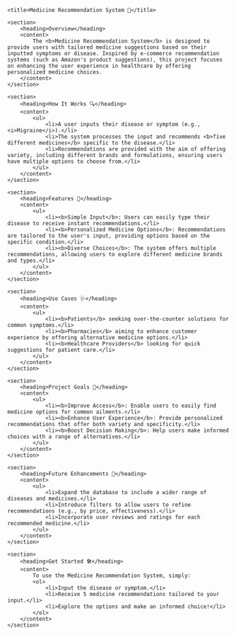 
    <title>Medicine Recommendation System 💊</title>

    <section>
        <heading>Overview</heading>
        <content>
            The <b>Medicine Recommendation System</b> is designed to provide users with tailored medicine suggestions based on their inputted symptoms or disease. Inspired by e-commerce recommendation systems (such as Amazon's product suggestions), this project focuses on enhancing the user experience in healthcare by offering personalized medicine choices.
        </content>
    </section>

    <section>
        <heading>How It Works 🔍</heading>
        <content>
            <ul>
                <li>A user inputs their disease or symptom (e.g., <i>Migraine</i>).</li>
                <li>The system processes the input and recommends <b>five different medicines</b> specific to the disease.</li>
                <li>Recommendations are provided with the aim of offering variety, including different brands and formulations, ensuring users have multiple options to choose from.</li>
            </ul>
        </content>
    </section>

    <section>
        <heading>Features 🌟</heading>
        <content>
            <ul>
                <li><b>Simple Input</b>: Users can easily type their disease to receive instant recommendations.</li>
                <li><b>Personalized Medicine Options</b>: Recommendations are tailored to the user's input, providing options based on the specific condition.</li>
                <li><b>Diverse Choices</b>: The system offers multiple recommendations, allowing users to explore different medicine brands and types.</li>
            </ul>
        </content>
    </section>

    <section>
        <heading>Use Cases 🩺</heading>
        <content>
            <ul>
                <li><b>Patients</b> seeking over-the-counter solutions for common symptoms.</li>
                <li><b>Pharmacies</b> aiming to enhance customer experience by offering alternative medicine options.</li>
                <li><b>Healthcare Providers</b> looking for quick suggestions for patient care.</li>
            </ul>
        </content>
    </section>

    <section>
        <heading>Project Goals 🎯</heading>
        <content>
            <ul>
                <li><b>Improve Access</b>: Enable users to easily find medicine options for common ailments.</li>
                <li><b>Enhance User Experience</b>: Provide personalized recommendations that offer both variety and specificity.</li>
                <li><b>Boost Decision Making</b>: Help users make informed choices with a range of alternatives.</li>
            </ul>
        </content>
    </section>

    <section>
        <heading>Future Enhancements 🚀</heading>
        <content>
            <ul>
                <li>Expand the database to include a wider range of diseases and medicines.</li>
                <li>Introduce filters to allow users to refine recommendations (e.g., by price, effectiveness).</li>
                <li>Incorporate user reviews and ratings for each recommended medicine.</li>
            </ul>
        </content>
    </section>

    <section>
        <heading>Get Started 🛠️</heading>
        <content>
            To use the Medicine Recommendation System, simply:
            <ol>
                <li>Input the disease or symptom.</li>
                <li>Receive 5 medicine recommendations tailored to your input.</li>
                <li>Explore the options and make an informed choice!</li>
            </ol>
        </content>
    </section>
</readme>
